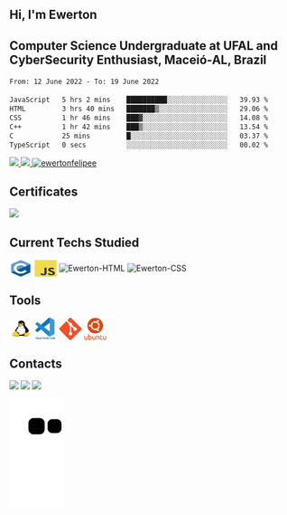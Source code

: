 ## Hi, I'm Ewerton 
## Computer Science Undergraduate at UFAL and CyberSecurity Enthusiast, Maceió-AL, Brazil

<!--START_SECTION:waka-->

```text
From: 12 June 2022 - To: 19 June 2022

JavaScript   5 hrs 2 mins    ██████████░░░░░░░░░░░░░░░   39.93 %
HTML         3 hrs 40 mins   ███████▒░░░░░░░░░░░░░░░░░   29.06 %
CSS          1 hr 46 mins    ███▓░░░░░░░░░░░░░░░░░░░░░   14.08 %
C++          1 hr 42 mins    ███▒░░░░░░░░░░░░░░░░░░░░░   13.54 %
C            25 mins         █░░░░░░░░░░░░░░░░░░░░░░░░   03.37 %
TypeScript   0 secs          ░░░░░░░░░░░░░░░░░░░░░░░░░   00.02 %
```

<!--END_SECTION:waka-->

 <div>
  <a href="https://github.com/ewertonfelipee">
  <img height="162" src="https://github-readme-stats.vercel.app/api?username=ewertonfelipee&show_icons=true&theme=jolly&include_all_commits=true&count_private=true"/>
  <img height="162" src="https://github-readme-stats.vercel.app/api/top-langs/?username=ewertonfelipee&layout=compact&langs_count=7&theme=shades-of-purple"/>
  <a href="https://github.com/ewertonfelipee">
  <img height="162" src="https://github-readme-streak-stats.herokuapp.com/?user=ewertonfelipee&theme=jolly&border=61dafb&hide_border=false"         alt="ewertonfelipee"/></a>
   
   ##
   <div style="display: inline_block"></div>
    <h2>Certificates</h2>
   <div>
     <a href="https://github.com/ewertonfelipee/Certifications" target="_blank"> <img src="https://img.shields.io/badge/Certificates-Courses-blue" target="_blank"></a>
   </div>
   
   ##   
</div> 
<div style="display: inline_block"></div>
  <h2>Current Techs Studied</h2>
<div style="display: inline_block">
  <img align="center" alt="Ewerton-C" height="30" width="40" src="https://github.com/devicons/devicon/blob/master/icons/c/c-original.svg"/>
  <img align="center" alt="Ewerton-JS" height="30" width="40" src="https://github.com/devicons/devicon/blob/master/icons/javascript/javascript-original.svg"/>
  <img align="center" alt="Ewerton-HTML" height="30" width="40" src="https://cdn.jsdelivr.net/gh/devicons/devicon/icons/html5/html5-original.svg"/>
  <img align="center" alt="Ewerton-CSS" height="30" width="40" src="https://cdn.jsdelivr.net/gh/devicons/devicon/icons/css3/css3-original.svg"/>
<!--   <img align="center" alt="Ewerton-CPP" height="30" width="40" src="https://github.com/devicons/devicon/blob/master/icons/cplusplus/cplusplus-original.svg"> -->
<!--   <img align="center" alt="Ewerton-Python" height="30" width="40" src="https://github.com/devicons/devicon/blob/master/icons/python/python-original.svg">
  <img align="center" alt="Ewerton-Java" height="30" width="40" src="https://github.com/devicons/devicon/blob/master/icons/java/java-original.svg"> -->
<!--   <img align="center" alt="Ewerton-ASM" heigh="25" width="30" src="https://github.com/simple-icons/simple-icons/blob/develop/icons/assemblyscript.svg"> -->
</div> 
 
  ##
 <div style="display: inline_block"></div>
   <h2>Tools</h2>
 <div style="display: inline_block">
   <img align="center" alt="Ewerton-Linux" height="30" width="40" src="https://github.com/devicons/devicon/blob/master/icons/linux/linux-original.svg">
   <img align="center" alt="Ewerton-VSCode" heigh="30" width="40" src="https://github.com/devicons/devicon/blob/master/icons/vscode/vscode-original-wordmark.svg">
<!--    <img align="center" alt="Ewerton-GCC" heigh="30" width="40" src="https://github.com/devicons/devicon/blob/master/icons/gcc/gcc-original.svg"> -->
   <img align="center" alt="Ewerton-GIT" heigh="30" width="40" src="https://github.com/devicons/devicon/blob/master/icons/git/git-original.svg">
   <img align="center" alt="Ewerton-Ubuntu" heigh="30" width="40" src="https://github.com/devicons/devicon/blob/master/icons/ubuntu/ubuntu-plain-wordmark.svg">
  
 ##
  
  <div style="display: inline_block"></div>
  <h2>Contacts</h2>
<div> 
  <a href="https://instagram.com/xwxrtxn" target="_blank"><img src="https://img.shields.io/badge/-Instagram-%23E4405F?style=for-the-badge&logo=instagram&logoColor=white" target="_blank"></a>
  <a href="mailto:ewertonfmarinho@protonmail.ch"><img src="https://img.shields.io/badge/ProtonMail-8B89CC?style=for-the-badge&logo=protonmail&logoColor=white" target="_blank"></a>
  <a href="https://www.linkedin.com/in/ewerton-felipe-silva-marinho-785653168/?locale=en_US" target="_blank"><img src="https://img.shields.io/badge/-LinkedIn-%230077B5?style=for-the-badge&logo=linkedin&logoColor=white" target="_blank"></a>
 
  ![Snake animation](https://github.com/ewertonfelipee/ewertonfelipee/blob/output/github-contribution-grid-snake.svg)
 
</div>
